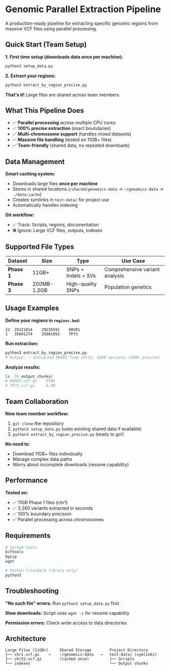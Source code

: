 # Genomic Parallel Extraction Pipeline

A production-ready pipeline for extracting specific genomic regions from massive VCF files using parallel processing.

## Quick Start (Team Setup)

**1. First time setup (downloads data once per machine):**
```bash
python3 setup_data.py
```

**2. Extract your regions:**
```bash
python3 extract_by_region_precise.py
```

**That's it!** Large files are shared across team members.

## What This Pipeline Does

- ✅ **Parallel processing** across multiple CPU cores
- ✅ **100% precise extraction** (exact boundaries)
- ✅ **Multi-chromosome support** (handles mixed datasets)
- ✅ **Massive file handling** (tested on 11GB+ files)
- ✅ **Team-friendly** (shared data, no repeated downloads)

## Data Management

**Smart caching system:**
- Downloads large files **once per machine**
- Stores in shared locations (`/shared/genomics-data` → `~/genomics-data` → `./data-cache`)
- Creates symlinks in `test-data/` for project use
- Automatically handles indexing

**Git workflow:**
- ✅ Track: Scripts, regions, documentation
- ❌ Ignore: Large VCF files, outputs, indexes

## Supported File Types

| Dataset | Size | Type | Use Case |
|---------|------|------|----------|
| **Phase 1** | 11GB+ | SNPs + Indels + SVs | Comprehensive variant analysis |
| **Phase 3** | 200MB-1.2GB | High-quality SNPs | Population genetics |

## Usage Examples

**Define your regions in `regions.bed`:**
```
22	29121014	29235591	EWSR1
1	35691274	35801992	TP73
```

**Run extraction:**
```bash
python3 extract_by_region_precise.py
# Output: ✅ Extracted EWSR1 from chr22: 3260 variants (100% precise)
```

**Analyze results:**
```bash
ls -lh output_chunks/
# EWSR1.vcf.gz    598K
# TP73.vcf.gz     4.6M
```

## Team Collaboration

**New team member workflow:**
1. `git clone` the repository
2. `python3 setup_data.py` (uses existing shared data if available)
3. `python3 extract_by_region_precise.py` (ready to go!)

**No need to:**
- Download 11GB+ files individually
- Manage complex data paths
- Worry about incomplete downloads (resume capability)

## Performance

**Tested on:**
- ✅ 11GB Phase 1 files (chr1)
- ✅ 3,260 variants extracted in seconds
- ✅ 100% boundary precision
- ✅ Parallel processing across chromosomes

## Requirements

```bash
# System tools
bcftools
bgzip
wget

# Python (standard library only)
python3
```

## Troubleshooting

**"No such file" errors:** Run `python3 setup_data.py` first

**Slow downloads:** Script uses `wget -c` for resume capability

**Permission errors:** Check write access to data directories

## Architecture

```
Large Files (11GB+)     Shared Storage        Project Directory
├── chr1.vcf.gz    →    ~/genomics-data   →   test-data/ (symlinks)
├── chr22.vcf.gz        (cached once)         ├── Scripts
└── indexes                                   └── Output chunks
``` 